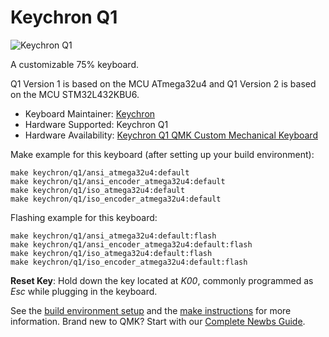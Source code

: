 # Keychron Q1

![Keychron Q1](https://i.imgur.com/BbJNGLY.jpg)

A customizable 75% keyboard.

Q1 Version 1 is based on the MCU ATmega32u4 and Q1 Version 2 is based on the MCU STM32L432KBU6.

* Keyboard Maintainer: [Keychron](https://github.com/keychron)
* Hardware Supported: Keychron Q1
* Hardware Availability: [Keychron Q1 QMK Custom Mechanical Keyboard](https://www.keychron.com/products/keychron-q1)

Make example for this keyboard (after setting up your build environment):

    make keychron/q1/ansi_atmega32u4:default
    make keychron/q1/ansi_encoder_atmega32u4:default
    make keychron/q1/iso_atmega32u4:default
    make keychron/q1/iso_encoder_atmega32u4:default

Flashing example for this keyboard:

    make keychron/q1/ansi_atmega32u4:default:flash
    make keychron/q1/ansi_encoder_atmega32u4:default:flash
    make keychron/q1/iso_atmega32u4:default:flash
    make keychron/q1/iso_encoder_atmega32u4:default:flash

**Reset Key**: Hold down the key located at *K00*, commonly programmed as *Esc* while plugging in the keyboard.

See the [build environment setup](https://docs.qmk.fm/#/getting_started_build_tools) and the [make instructions](https://docs.qmk.fm/#/getting_started_make_guide) for more information. Brand new to QMK? Start with our [Complete Newbs Guide](https://docs.qmk.fm/#/newbs).
